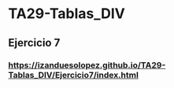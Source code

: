# TA29-Tablas_DIV

## Ejercicio 7
### https://izanduesolopez.github.io/TA29-Tablas_DIV/Ejercicio7/index.html
